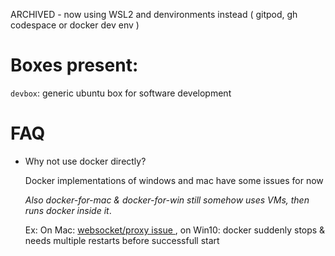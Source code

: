 ARCHIVED - now using WSL2 and denvironments instead ( gitpod, gh codespace or docker dev env )


# Boxes present:  

  `devbox`: generic ubuntu box for software development



# FAQ

* Why not use docker directly?

  Docker implementations of windows and mac have some issues for now 
  
  *Also docker-for-mac & docker-for-win still somehow uses VMs, then runs docker inside it*.
  
  Ex: On Mac: [websocket/proxy issue ](https://github.com/docker/for-mac/issues/1662), on Win10: docker suddenly stops & needs multiple restarts before successfull start

  

